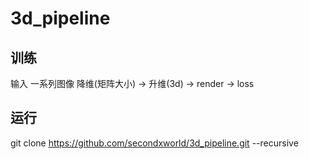 # 3d_pipeline

## 训练
输入 一系列图像
降维(矩阵大小) -> 升维(3d) -> render -> loss

## 运行
git clone https://github.com/secondxworld/3d_pipeline.git --recursive 